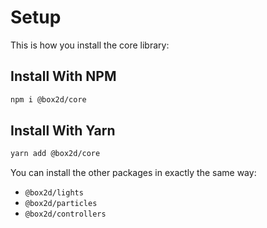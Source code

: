 # Setup

This is how you install the core library:

## Install With NPM

```bash
npm i @box2d/core
```

## Install With Yarn

```bash
yarn add @box2d/core
```

You can install the other packages in exactly the same way:

- `@box2d/lights`
- `@box2d/particles`
- `@box2d/controllers`
